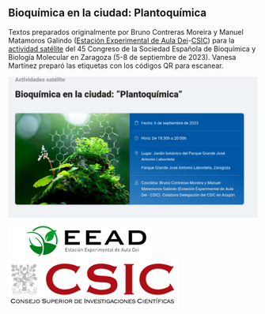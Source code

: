 
## Bioquímica en la ciudad: Plantoquímica

Textos preparados originalmente por Bruno Contreras Moreira y Manuel Matamoros Galindo 
([Estación Experimental de Aula Dei](https://www.eead.csic.es)-[CSIC](https://www.csic.es/es)) para la 
[actividad satélite](https://congresos.sebbm.es/zaragoza2023/bioquimica-en-la-ciudad-plantoquimica)
del 45 Congreso de la Sociedad Española de Bioquímica y Biología Molecular en Zaragoza (5-8 de septiembre de 2023).
Vanesa Martínez preparó las etiquetas con los códigos QR para escanear.

![](./pics/portada.png)

[![EEAD](./pics/logoEEAD.png)](https://www.eead.csic.es)
[![Consejo Superior de investigaciones Científicas](./pics/logo.png)](https://www.csic.es/es)

